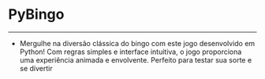 # PyBingo
---

* Mergulhe na diversão clássica do bingo com este jogo desenvolvido em Python! Com regras simples e interface intuitiva, o jogo proporciona uma experiência animada e envolvente. Perfeito para testar sua sorte e se divertir
